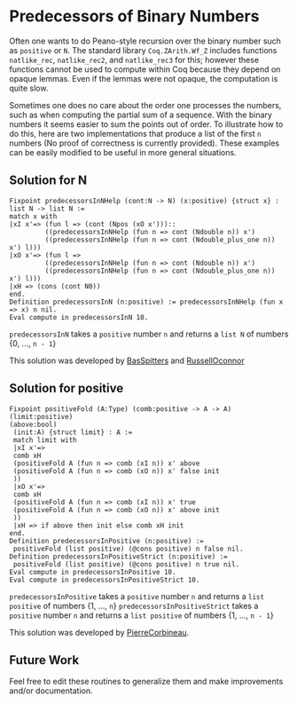 Predecessors of Binary Numbers
==============================

Often one wants to do Peano-style recursion over the binary number such as `positive` or `N`. The standard library `Coq.ZArith.Wf_Z` includes functions `natlike_rec`, `natlike_rec2`, and `natlike_rec3` for this; however these functions cannot be used to compute within Coq because they depend on opaque lemmas. Even if the lemmas were not opaque, the computation is quite slow.

Sometimes one does no care about the order one processes the numbers, such as when computing the partial sum of a sequence. With the binary numbers it seems easier to sum the points out of order. To illustrate how to do this, here are two implementations that produce a list of the first `n` numbers (No proof of correctness is currently provided). These examples can be easily modified to be useful in more general situations.

Solution for N
--------------

    Fixpoint predecessorsInNHelp (cont:N -> N) (x:positive) {struct x} : list N -> list N :=
    match x with
    |xI x'=> (fun l => (cont (Npos (xO x')))::
             ((predecessorsInNHelp (fun n => cont (Ndouble n)) x')
             ((predecessorsInNHelp (fun n => cont (Ndouble_plus_one n)) x') l)))
    |xO x'=> (fun l =>
             ((predecessorsInNHelp (fun n => cont (Ndouble n)) x')
             ((predecessorsInNHelp (fun n => cont (Ndouble_plus_one n)) x') l)))
    |xH => (cons (cont N0))
    end.
    Definition predecessorsInN (n:positive) := predecessorsInNHelp (fun x => x) n nil.
    Eval compute in predecessorsInN 10.

`predecessorsInN` takes a `positive` number `n` and returns a `list N` of numbers {0, ..., `n - 1`}

This solution was developed by [BasSpitters](../BasSpitters) and [RussellOconnor](../RussellOconnor)

Solution for positive
---------------------

    Fixpoint positiveFold (A:Type) (comb:positive -> A -> A) (limit:positive)
    (above:bool)
     (init:A) {struct limit} : A :=
     match limit with
     |xI x'=>
     comb xH
     (positiveFold A (fun n => comb (xI n)) x' above
     (positiveFold A (fun n => comb (xO n)) x' false init
     ))
     |xO x'=>
     comb xH
     (positiveFold A (fun n => comb (xI n)) x' true
     (positiveFold A (fun n => comb (xO n)) x' above init
     ))
     |xH => if above then init else comb xH init
    end.
    Definition predecessorsInPositive (n:positive) :=
     positiveFold (list positive) (@cons positive) n false nil.
    Definition predecessorsInPositiveStrict (n:positive) :=
     positiveFold (list positive) (@cons positive) n true nil.
    Eval compute in predecessorsInPositive 10.
    Eval compute in predecessorsInPositiveStrict 10.

`predecessorsInPositive` takes a `positive` number `n` and returns a `list positive` of numbers {1, ..., `n`} `predecessorsInPositiveStrict` takes a `positive` number `n` and returns a `list positive` of numbers {1, ..., `n - 1`}

This solution was developed by [PierreCorbineau](../PierreCorbineau).

Future Work
-----------

Feel free to edit these routines to generalize them and make improvements and/or documentation.
